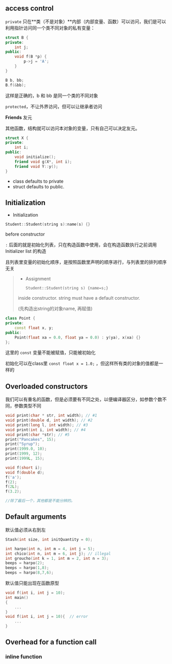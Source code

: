 ## access control

`private` 只在**类（不是对象）**内部（内部变量、函数）可以访问，我们是可以利用指针访问同一个类不同对象的私有变量：

```cpp
struct B {
private:
    int j;
public:
    void f(B *p) {
        p->j = 'A';
    }
}

B b, bb;
B.f(&bb);
```

这样是正确的，b 和 bb 是同一个类的不同对象

`protected`，不让外界访问，但可以让继承者访问

**Friends** 友元

其他函数，结构就可以访问本对象的变量，只有自己可以决定友元。

```cpp
struct X {
private:
    int i;
public:
    void initialize();
    friend void g(X*, int i);
    friend void Y::y();
}
```

- class defaults to private
- struct defaults to public.

## Initialization

- Initialization

```cpp
Student::Student(string s):name(s) {}
```

before constructor

`:` 后面的就是初始化列表，只在构造函数中使用，会在构造函数执行之前调用 Initializer list 的构造

且列表里变量的初始化顺序，是按照函数里声明的顺序进行，与列表里的排列顺序无关

> - Assignment
>
>   ```cpp
>   Student::Student(string s) {name=s;}
>   ```
>
> inside constructor. string must have a default constructor.
>
> (先构造出string的对象name, 再赋值)

```cpp
class Point {
private:
    const float x, y;
public:
    Point(float xa = 0.0, float ya = 0.0) : y(ya), x(xa) {}
};
```

这里的 `const` 变量不能被赋值，只能被初始化

初始化可以在class里 `const float x = 1.0;` ，但这样所有类的对象的值都是一样的

## Overloaded constructors

我们可以有重名的函数，但是必须要有不同之处，以便编译器区分，如参数个数不同，参数类型不同

```cpp
void print(char * str, int width); // #1 
void print(double d, int width); // #2 
void print(long l, int width); // #3 
void print(int i, int width); // #4 
void print(char *str); // #5 
print("Pancakes", 15); 
print("Syrup"); 
print(1999.0, 10); 
print(1999, 12); 
print(1999L, 15);
```

```cpp
void f(short i);
void f(double d);
f('a');
f(2);
f(2L);
f(3.2);

//除了最后一个，其他都是不能分辨的。
```

## Default arguments

默认值必须从右到左

```cpp
Stash(int size, int initQuantity = 0);

int harpo(int n, int m = 4, int j = 5);
int chico(int n, int m = 6, int j); // illegal
int groucho(int k = 1, int m = 2, int n = 3);
beeps = harpo(2);
beeps = harpo(1,8);
beeps = harpo(8,7,6);
```

默认值只能出现在函数原型

```cpp
void f(int i, int j = 10);
int main()
{
    ...
}
void f(int i, int j = 10){	// error
    ...
}
```

## Overhead for a function call

### inline function